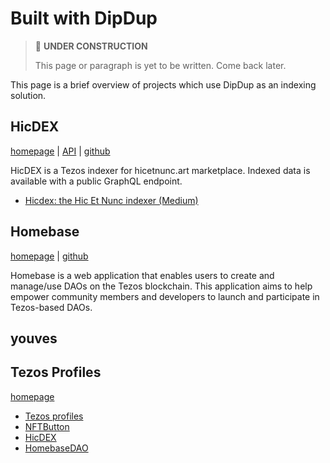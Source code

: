 # Built with DipDup

> 🚧 **UNDER CONSTRUCTION**
>
> This page or paragraph is yet to be written. Come back later.

This page is a brief overview of projects which use DipDup as an indexing solution.

## HicDEX

[homepage](https://hicdex.com/) | [API](https://api.hicdex.com/graphiql/) | [github](https://github.com/hicdex/hicdex)

HicDEX is a Tezos indexer for hicetnunc.art marketplace. Indexed data is available with a public GraphQL endpoint.

* [Hicdex: the Hic Et Nunc indexer (Medium)](https://leonnicholls.medium.com/hicdex-the-hic-et-nunc-indexer-bd45f27a228f)

## Homebase

[homepage](https://tezos-homebase.io/) | [github](https://github.com/dOrgTech/homebase-app)

Homebase is a web application that enables users to create and manage/use DAOs on the Tezos blockchain. This application aims to help empower community members and developers to launch and participate in Tezos-based DAOs.

## youves

## Tezos Profiles

[homepage](https://tzprofiles.com/)

* [Tezos profiles](https://github.com/spruceid/tzprofiles/tree/main/api/indexer)
* [NFTButton](https://github.com/bobobobob/nftbutton-backend)
* [HicDEX](https://github.com/hicdex/hicdex)
* [HomebaseDAO](https://github.com/dOrgTech/homebase-indexer)
